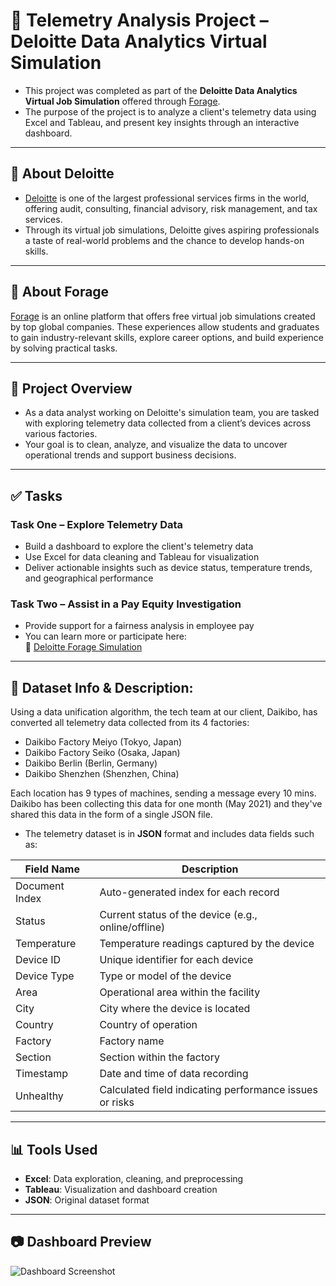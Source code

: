 # 📡 Telemetry Analysis Project – Deloitte Data Analytics Virtual Simulation

- This project was completed as part of the **Deloitte Data Analytics Virtual Job Simulation** offered through [Forage](https://www.theforage.com/). 
- The purpose of the project is to analyze a client's telemetry data using Excel and Tableau, and present key insights through an interactive dashboard.

---

## 🏢 About Deloitte

- [Deloitte](https://www2.deloitte.com/) is one of the largest professional services firms in the world, offering audit, consulting, financial advisory, risk management, and tax services. 
- Through its virtual job simulations, Deloitte gives aspiring professionals a taste of real-world problems and the chance to develop hands-on skills.

---

## 💼 About Forage

[Forage](https://www.theforage.com/) is an online platform that offers free virtual job simulations created by top global companies. 
These experiences allow students and graduates to gain industry-relevant skills, explore career options, and build experience by solving practical tasks.

---

## 📌 Project Overview

- As a data analyst working on Deloitte's simulation team, you are tasked with exploring telemetry data collected from a client’s devices across various factories. 
- Your goal is to clean, analyze, and visualize the data to uncover operational trends and support business decisions.

---

## ✅ Tasks

### Task One – Explore Telemetry Data

- Build a dashboard to explore the client's telemetry data  
- Use Excel for data cleaning and Tableau for visualization  
- Deliver actionable insights such as device status, temperature trends, and geographical performance

### Task Two – Assist in a Pay Equity Investigation

- Provide support for a fairness analysis in employee pay  
- You can learn more or participate here:  
  🔗 [Deloitte Forage Simulation](https://www.theforage.com/simulations/deloitte-au/data-analytics-s5zy)

---


## 📁 Dataset Info & Description:
Using a data unification algorithm, the tech team at our client, Daikibo, has converted all telemetry data collected from its 4 factories:
- Daikibo Factory Meiyo (Tokyo, Japan)
- Daikibo Factory Seiko (Osaka, Japan)
- Daikibo Berlin (Berlin, Germany)
- Daikibo Shenzhen (Shenzhen, China)

Each location has 9 types of machines, sending a message every 10 mins. Daikibo has been collecting this data for one month (May 2021) and they've shared this data in the form of a single JSON file.



- The telemetry dataset is in **JSON** format and includes data fields such as:

| Field Name      | Description                                  |
|------------------|----------------------------------------------|
| Document Index   | Auto-generated index for each record         |
| Status           | Current status of the device (e.g., online/offline) |
| Temperature      | Temperature readings captured by the device  |
| Device ID        | Unique identifier for each device            |
| Device Type      | Type or model of the device                  |
| Area             | Operational area within the facility         |
| City             | City where the device is located             |
| Country          | Country of operation                         |
| Factory          | Factory name                                 |
| Section          | Section within the factory                   |
| Timestamp        | Date and time of data recording              |
| Unhealthy        | Calculated field indicating performance issues or risks |



---

## 📊 Tools Used

- **Excel**: Data exploration, cleaning, and preprocessing  
- **Tableau**: Visualization and dashboard creation  
- **JSON**: Original dataset format  

---


## 📷 Dashboard Preview
![Dashboard Screenshot](https://github.com/user-attachments/assets/51926cef-e83c-4209-9cae-8acd9135e112)


